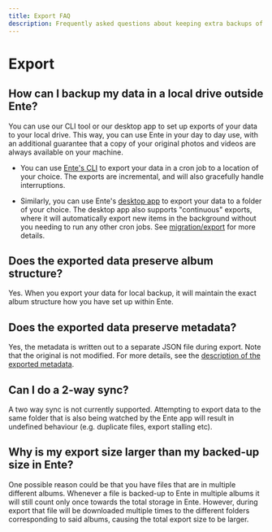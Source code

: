 ```yaml
---
title: Export FAQ
description: Frequently asked questions about keeping extra backups of your data
---
```


# Export

## How can I backup my data in a local drive outside Ente?

You can use our CLI tool or our desktop app to set up exports of your data to
your local drive. This way, you can use Ente in your day to day use, with an
additional guarantee that a copy of your original photos and videos are always
available on your machine.

- You can use [Ente's CLI](https://github.com/ente-io/ente/tree/main/cli#export)
  to export your data in a cron job to a location of your choice. The exports
  are incremental, and will also gracefully handle interruptions.

- Similarly, you can use Ente's [desktop app](https://ente.io/download/desktop)
  to export your data to a folder of your choice. The desktop app also supports
  "continuous" exports, where it will automatically export new items in the
  background without you needing to run any other cron jobs. See
  [migration/export](/photos/migration/export/) for more details.

## Does the exported data preserve album structure?

Yes. When you export your data for local backup, it will maintain the exact
album structure how you have set up within Ente.

## Does the exported data preserve metadata?

Yes, the metadata is written out to a separate JSON file during export. Note
that the original is not modified. For more details, see the
[description of the exported metadata](/photos/faq/metadata#export).

## Can I do a 2-way sync?

A two way sync is not currently supported. Attempting to export data to the same
folder that is also being watched by the Ente app will result in undefined
behaviour (e.g. duplicate files, export stalling etc).

## Why is my export size larger than my backed-up size in Ente?

One possible reason could be that you have files that are in multiple different
albums. Whenever a file is backed-up to Ente in multiple albums it will still
count only once towards the total storage in Ente. However, during export that
file will be downloaded multiple times to the different folders corresponding to
said albums, causing the total export size to be larger.
